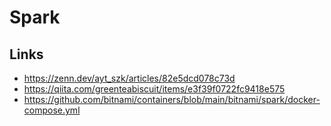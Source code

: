 # Spark
## Links
- https://zenn.dev/ayt_szk/articles/82e5dcd078c73d
- https://qiita.com/greenteabiscuit/items/e3f39f0722fc9418e575
- https://github.com/bitnami/containers/blob/main/bitnami/spark/docker-compose.yml
